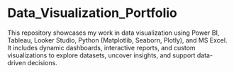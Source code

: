 # Data_Visualization_Portfolio
This repository showcases my work in data visualization using Power BI, Tableau, Looker Studio, Python (Matplotlib, Seaborn, Plotly), and MS Excel. It includes dynamic dashboards, interactive reports, and custom visualizations to explore datasets, uncover insights, and support data-driven decisions.
